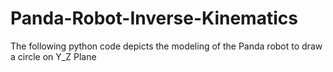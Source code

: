 # Panda-Robot-Inverse-Kinematics
The following python code depicts the modeling of the Panda robot to draw a circle on Y_Z Plane
